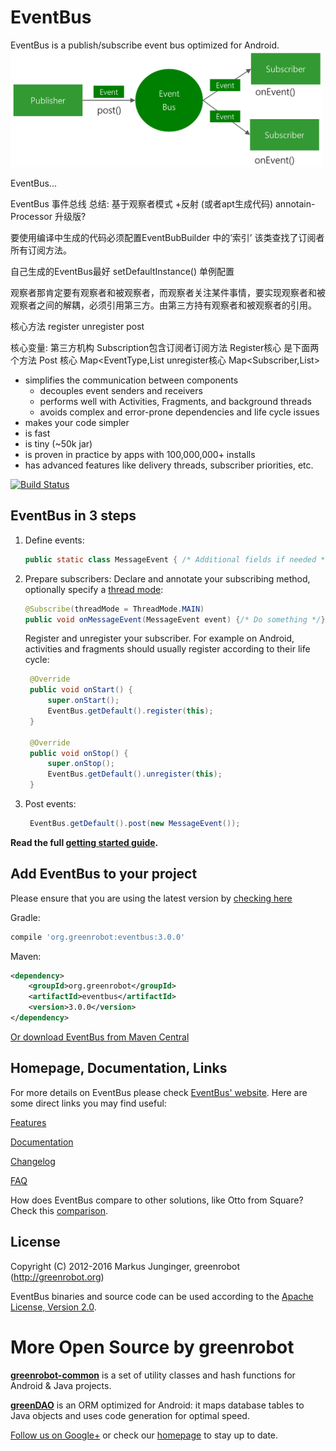 EventBus
========
EventBus is a publish/subscribe event bus optimized for Android.<br/>
<img src="EventBus-Publish-Subscribe.png" width="500" height="187"/>

EventBus...

EventBus 事件总线 总结:
	基于观察者模式 +反射 (或者apt生成代码) annotain-Processor 升级版?

要使用编译中生成的代码必须配置EventBubBuilder 中的’索引’  该类查找了订阅者所有订阅方法。

自己生成的EventBus最好 setDefaultInstance() 单例配置

观察者那肯定要有观察者和被观察者，而观察者关注某件事情，要实现观察者和被观察者之间的解耦，必须引用第三方。由第三方持有观察者和被观察者的引用。

核心方法
	register
	unregister
	post

核心变量:
	第三方机构
	Subscription包含订阅者订阅方法
Register核心 是下面两个方法
Post 核心	Map<EventType,List<Subscription>
unregister核心	Map<Subscriber,List<EventType>>


 * simplifies the communication between components
    * decouples event senders and receivers
    * performs well with Activities, Fragments, and background threads
    * avoids complex and error-prone dependencies and life cycle issues
 * makes your code simpler
 * is fast
 * is tiny (~50k jar)
 * is proven in practice by apps with 100,000,000+ installs
 * has advanced features like delivery threads, subscriber priorities, etc.

 [![Build Status](https://travis-ci.org/greenrobot/EventBus.svg?branch=master)](https://travis-ci.org/greenrobot/EventBus)

EventBus in 3 steps
-------------------
1. Define events:

    ```java  
    public static class MessageEvent { /* Additional fields if needed */ }
    ```

2. Prepare subscribers:
    Declare and annotate your subscribing method, optionally specify a [thread mode](http://greenrobot.org/eventbus/documentation/delivery-threads-threadmode/):  

    ```java
    @Subscribe(threadMode = ThreadMode.MAIN)  
    public void onMessageEvent(MessageEvent event) {/* Do something */};
    ```
    Register and unregister your subscriber. For example on Android, activities and fragments should usually register according to their life cycle:

   ```java
    @Override
    public void onStart() {
        super.onStart();
        EventBus.getDefault().register(this);
    }
 
    @Override
    public void onStop() {
        super.onStop();
        EventBus.getDefault().unregister(this);
    }
    ```

3. Post events:

   ```java
    EventBus.getDefault().post(new MessageEvent());
    ```

**Read the full [getting started guide](http://greenrobot.org/eventbus/documentation/how-to-get-started/).**

Add EventBus to your project
----------------------------
Please ensure that you are using the latest version by [checking here](http://search.maven.org/#search%7Cga%7C1%7Cg%3A%22org.greenrobot%22%20AND%20a%3A%22eventbus%22)

Gradle:
```gradle
compile 'org.greenrobot:eventbus:3.0.0'
```

Maven:
```xml
<dependency>
    <groupId>org.greenrobot</groupId>
    <artifactId>eventbus</artifactId>
    <version>3.0.0</version>
</dependency>
```

[Or download EventBus from Maven Central](http://search.maven.org/#search%7Cga%7C1%7Cg%3A%22org.greenrobot%22%20AND%20a%3A%22eventbus%22)

Homepage, Documentation, Links
------------------------------
For more details on EventBus please check [EventBus' website](http://greenrobot.org/eventbus). Here are some direct links you may find useful:

[Features](http://greenrobot.org/eventbus/features/)

[Documentation](http://greenrobot.org/eventbus/documentation/)

[Changelog](http://greenrobot.org/eventbus/changelog/)

[FAQ](http://greenrobot.org/eventbus/documentation/faq/)

How does EventBus compare to other solutions, like Otto from Square? Check this [comparison](COMPARISON.md).

License
-------
Copyright (C) 2012-2016 Markus Junginger, greenrobot (http://greenrobot.org)

EventBus binaries and source code can be used according to the [Apache License, Version 2.0](LICENSE).

More Open Source by greenrobot
==============================
[__greenrobot-common__](https://github.com/greenrobot/greenrobot-common) is a set of utility classes and hash functions for Android & Java projects.

[__greenDAO__](https://github.com/greenrobot/greenDAO) is an ORM optimized for Android: it maps database tables to Java objects and uses code generation for optimal speed.

[Follow us on Google+](https://plus.google.com/b/114381455741141514652/+GreenrobotDe/posts) or check our [homepage](http://greenrobot.org/) to stay up to date.
